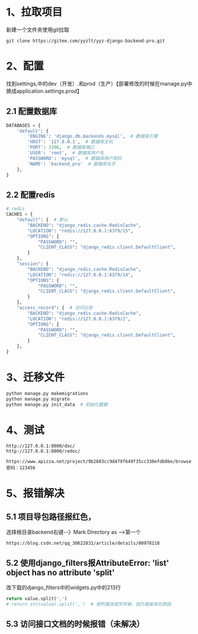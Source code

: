 # 1、拉取项目

新建一个文件夹使用git拉取

```
git clone https://gitee.com/yyzlt/yyz-django-backend-pro.git
```

# 2、配置

找到settings,中的dev（开发）.和prod（生产）【部署修改的时候在manage.py中换成application.settings.prod】

## 2.1 配置数据库

```python
DATABASES = {
    'default': {
        'ENGINE': 'django.db.backends.mysql',  # 数据库引擎
        'HOST': '127.0.0.1',  # 数据库主机
        'PORT': 3306,  # 数据库端口
        'USER': 'root',  # 数据库用户名
        'PASSWORD': 'mysql',  # 数据库用户密码
        'NAME': 'backend_pro'  # 数据库名字
    },
}
```

## 2.2 配置redis

```python
# redis
CACHES = {
    "default": {  # 默认
        "BACKEND": "django_redis.cache.RedisCache",
        "LOCATION": "redis://127.0.0.1:6379/15",
        "OPTIONS": {
            "PASSWORD": "",
            "CLIENT_CLASS": "django_redis.client.DefaultClient",
        }
    },
    "session": {
        "BACKEND": "django_redis.cache.RedisCache",
        "LOCATION": "redis://127.0.0.1:6379/14",
        "OPTIONS": {
            "PASSWORD": "",
            "CLIENT_CLASS": "django_redis.client.DefaultClient",
        }
    },
    "access_record": {  # 访问记录
        "BACKEND": "django_redis.cache.RedisCache",
        "LOCATION": "redis://127.0.0.1:6379/2",
        "OPTIONS": {
            "PASSWORD": "",
            "CLIENT_CLASS": "django_redis.client.DefaultClient",
        }
    },
}
```

# 3、迁移文件

```python
python manage.py makemigrations
python manage.py migrate
python manage.py init_data  # 初始化数据
```



# 4、测试

```
http://127.0.0.1:8000/doc/
http://127.0.0.1:8000/redoc/

https://www.apizza.net/project/9b2603cc9d479f649f35cc330efdb0be/browse
密码：123456
```



# 5、报错解决

## 5.1 项目导包路径报红色，

选择根目录backend右键--》Mark Directory as -->第一个

```
https://blog.csdn.net/qq_30622831/article/details/80978118
```

## 5.2 使用django_filters报AttributeError: 'list' object has no attribute 'split'

改下载的django_filters中的widgets.py中的213行

```python
return value.split(',')
# return str(value).split(',')  # 把列表改成字符串，因为是版本的原因
```

## 5.3 访问接口文档的时候报错（未解决）